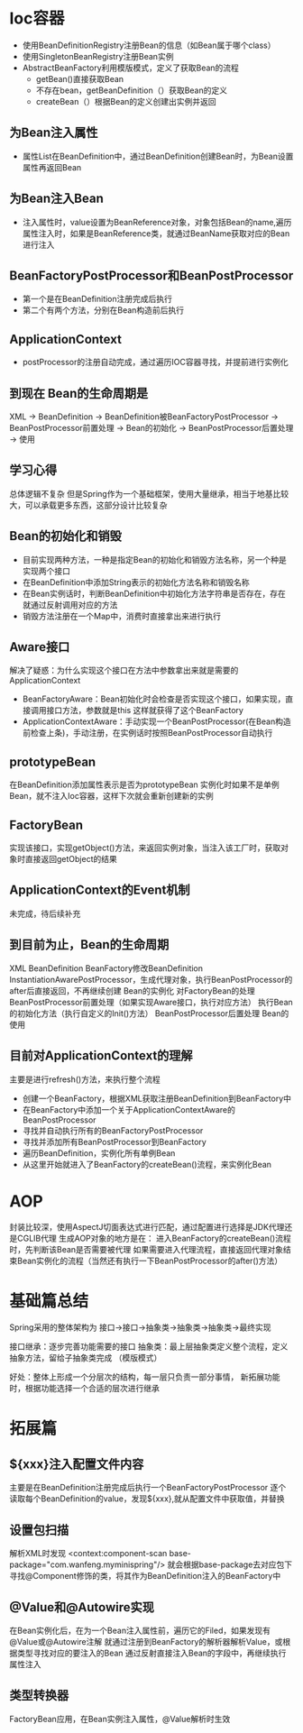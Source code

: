 # Ioc容器
- 使用BeanDefinitionRegistry注册Bean的信息（如Bean属于哪个class）
- 使用SingletonBeanRegistry注册Bean实例
- AbstractBeanFactory利用模版模式，定义了获取Bean的流程
  - getBean()直接获取Bean
  - 不存在bean，getBeanDefinition（）获取Bean的定义
  - createBean（）根据Bean的定义创建出实例并返回

## 为Bean注入属性
- 属性List在BeanDefinition中，通过BeanDefinition创建Bean时，为Bean设置属性再返回Bean

## 为Bean注入Bean
- 注入属性时，value设置为BeanReference对象，对象包括Bean的name,遍历属性注入时，如果是BeanReference类，就通过BeanName获取对应的Bean进行注入

## BeanFactoryPostProcessor和BeanPostProcessor
- 第一个是在BeanDefinition注册完成后执行
- 第二个有两个方法，分别在Bean构造前后执行

## ApplicationContext
- postProcessor的注册自动完成，通过遍历IOC容器寻找，并提前进行实例化

## 到现在 Bean的生命周期是
XML -> BeanDefinition -> BeanDefinition被BeanFactoryPostProcessor
-> BeanPostProcessor前置处理 -> Bean的初始化 -> BeanPostProcessor后置处理
-> 使用


## 学习心得
总体逻辑不复杂
但是Spring作为一个基础框架，使用大量继承，相当于地基比较大，可以承载更多东西，这部分设计比较复杂

## Bean的初始化和销毁
- 目前实现两种方法，一种是指定Bean的初始化和销毁方法名称，另一个种是实现两个接口
- 在BeanDefinition中添加String表示的初始化方法名称和销毁名称
- 在Bean实例话时，判断BeanDefinition中初始化方法字符串是否存在，存在就通过反射调用对应的方法
- 销毁方法注册在一个Map中，消费时直接拿出来进行执行

## Aware接口
解决了疑惑：为什么实现这个接口在方法中参数拿出来就是需要的ApplicationContext
- BeanFactoryAware：Bean初始化时会检查是否实现这个接口，如果实现，直接调用接口方法，参数就是this
这样就获得了这个BeanFactory
- ApplicationContextAware：手动实现一个BeanPostProcessor(在Bean构造前检查上条)，手动注册，在实例话时按照BeanPostProcessor自动执行

## prototypeBean
在BeanDefinition添加属性表示是否为prototypeBean
实例化时如果不是单例Bean，就不注入Ioc容器，这样下次就会重新创建新的实例

## FactoryBean
实现该接口，实现getObject()方法，来返回实例对象，当注入该工厂时，获取对象时直接返回getObject的结果

## ApplicationContext的Event机制
未完成，待后续补充

## 到目前为止，Bean的生命周期
XML
BeanDefinition
BeanFactory修改BeanDefinition
InstantiationAwarePostProcessor，生成代理对象，执行BeanPostProcessor的after后直接返回，不再继续创建
Bean的实例化
对FactoryBean的处理
BeanPostProcessor前置处理（如果实现Aware接口，执行对应方法）
执行Bean的初始化方法（执行自定义的Init()方法）
BeanPostProcessor后置处理
Bean的使用

## 目前对ApplicationContext的理解
主要是进行refresh()方法，来执行整个流程
- 创建一个BeanFactory，根据XML获取注册BeanDefinition到BeanFactory中
- 在BeanFactory中添加一个关于ApplicationContextAware的BeanPostProcessor
- 寻找并自动执行所有的BeanFactoryPostProcessor
- 寻找并添加所有BeanPostProcessor到BeanFactory
- 遍历BeanDefinition，实例化所有单例Bean
- 从这里开始就进入了BeanFactory的createBean()流程，来实例化Bean


# AOP
封装比较深，使用AspectJ切面表达式进行匹配，通过配置进行选择是JDK代理还是CGLIB代理
生成AOP对象的地方是在：
  进入BeanFactory的createBean()流程时，先判断该Bean是否需要被代理
如果需要进入代理流程，直接返回代理对象结束Bean实例化的流程（当然还有执行一下BeanPostProcessor的after()方法）

# 基础篇总结
Spring采用的整体架构为  接口->接口->抽象类->抽象类->抽象类->最终实现

接口继承：逐步完善功能需要的接口
抽象类：最上层抽象类定义整个流程，定义抽象方法，留给子抽象类完成 （模版模式）

好处：整体上形成一个分层次的结构，每一层只负责一部分事情，
新拓展功能时，根据功能选择一个合适的层次进行继承


# 拓展篇

## ${xxx}注入配置文件内容
主要是在BeanDefinition注册完成后执行一个BeanFactoryPostProcessor
逐个读取每个BeanDefinition的value，发现${xxx},就从配置文件中获取值，并替换

## 设置包扫描
解析XML时发现
<context:component-scan base-package="com.wanfeng.myminispring"/>
就会根据base-package去对应包下寻找@Component修饰的类，将其作为BeanDefinition注入的BeanFactory中

## @Value和@Autowire实现
在Bean实例化后，在为一个Bean注入属性前，遍历它的Filed，如果发现有@Value或@Autowire注解
就通过注册到BeanFactory的解析器解析Value，或根据类型寻找对应的要注入的Bean
通过反射直接注入Bean的字段中，再继续执行属性注入

## 类型转换器
FactoryBean应用，在Bean实例注入属性，@Value解析时生效

